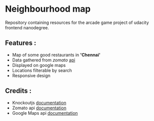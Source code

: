 # Neighbourhood map
Repository containing resources for the arcade game project of udacity frontend nanodegree.

## Features :
* Map of some good restaurants in **'Chennai'**
* Data gathered from *zomato* [api](https://developers.zomato.com/)
* Displayed on google maps
* Locations filterable by search
* Responsive design

## Credits :
* Knockoutjs [documentation](http://knockoutjs.com/documentation/)
* Zomato api [documentation](https://developers.zomato.com/documentation#/)
* Google Maps api [documentation](https://developers.google.com/maps/documentation/)